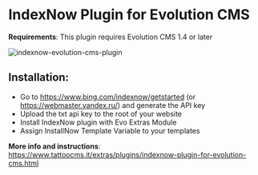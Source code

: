 # IndexNow Plugin for Evolution CMS

**Requirements**: This plugin requires Evolution CMS 1.4 or later

![indexnow-evolution-cms-plugin](https://github.com/user-attachments/assets/12094cb5-8629-4352-9207-c8765feef4ea)

## Installation:

- Go to https://www.bing.com/indexnow/getstarted (or https://webmaster.yandex.ru/) and generate the API key
- Upload the txt api key to the root of your website
- Install IndexNow plugin with Evo Extras Module
- Assign InstallNow Template Variable to your templates

**More info and instructions**: https://www.tattoocms.it/extras/plugins/indexnow-plugin-for-evolution-cms.html

